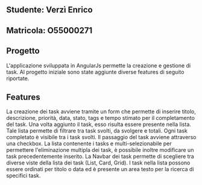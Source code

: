 


Studente: Verzì Enrico 
----------  
Matricola: O55000271
----------





Progetto
---------- 



L'applicazione sviluppata in AngularJs permette la creazione e gestione di task.
Al progetto iniziale sono state aggiunte diverse features di seguito riportate.
  


Features
----------

La creazione dei task avviene tramite un form che permette di inserire titolo, descrizione,
priorità, data, stato, tags e tempo stimato per il completamento del task. 
Una volta aggiunto il task, esso risulta essere presente nella lista. Tale lista permette di filtrare 
tra task svolti, da svolgere e totali. 
Ogni task completato è visibile tra i task svolti. Il passaggio del task avviene attraverso una checkbox. 
La lista contenente i tasks e multi-selezionabile per permettere l'eliminazione multipla dei task,
 è possibile inoltre modificare un task precedentemente inserito.
La Navbar dei task permette di scegliere tra diverse viste della lista dei task (List, Card, Grid).
I task nella lista possono essere ordinati per titolo o data ed è 
presente un area testo per la ricerca di specifici task.



    

 
